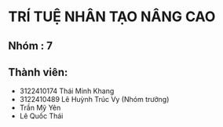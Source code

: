 # TRÍ TUỆ NHÂN TẠO NÂNG CAO
## Nhóm : 7
## Thành viên:
<ul>
  <li>3122410174 Thái Minh Khang </li>
  <li>3122410489 Lê Huỳnh Trúc Vy (Nhóm trưởng)</li> 
  <li>Trần Mỹ Yên </li>
  <li>Lê Quốc Thái </li>
</ul>

